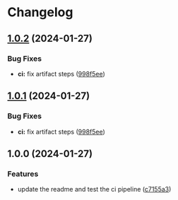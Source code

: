 # Changelog

## [1.0.2](https://github.com/JDMosqueraProgramador/portfolio/compare/v1.0.1...v1.0.2) (2024-01-27)


### Bug Fixes

* **ci:** fix artifact steps ([998f5ee](https://github.com/JDMosqueraProgramador/portfolio/commit/998f5ee31488dbe2874aef672cd94840e29d31c2))

## [1.0.1](https://github.com/JDMosqueraProgramador/portfolio/compare/v1.0.0...v1.0.1) (2024-01-27)


### Bug Fixes

* **ci:** fix artifact steps ([998f5ee](https://github.com/JDMosqueraProgramador/portfolio/commit/998f5ee31488dbe2874aef672cd94840e29d31c2))

## 1.0.0 (2024-01-27)


### Features

* update the readme and test the ci pipeline ([c7155a3](https://github.com/JDMosqueraProgramador/portfolio/commit/c7155a31cfcef22ddb0b7d02b5be562f4237e47a))
